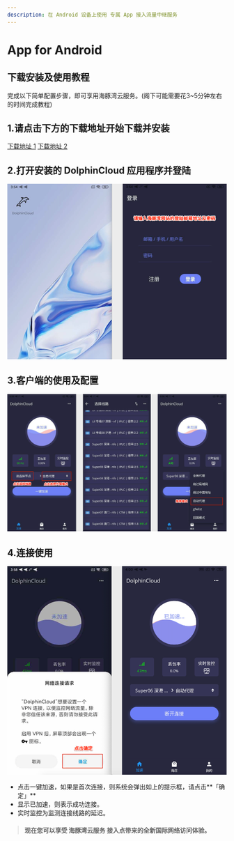 ```yaml
---
description: 在 Android 设备上使用 专属 App 接入流量中继服务
---
```


# App for Android

## 下载安装及使用教程

完成以下简单配置步骤，即可享用海豚湾云服务。\(阁下可能需要花3~5分钟左右的时间完成教程\)

## 1.请点击下方的下载地址开始下载并安装

[下载地址 1](https://oss-hitun.sgp1.cdn.digitaloceanspaces.com/app/DolphinCloud.apk)    [下载地址 2](http://app.hitun.me/DolphinCloud.apk)

## 2.打开安装的 DolphinCloud 应用程序并登陆

![](../../.gitbook/assets/1.png)

## **3.客户端的使用及配置**

![](../../.gitbook/assets/2.png)

## **4.连接使用**

![](../../.gitbook/assets/3.png)

* 点击一键加速，如果是首次连接，则系统会弹出如上的提示框，请点击**「确定」**
* 显示已加速，则表示成功连接。
* 实时监控为监测连接线路的延迟。

> #### 现在您可以享受 海豚湾云服务 接入点带来的全新国际网络访问体验。

